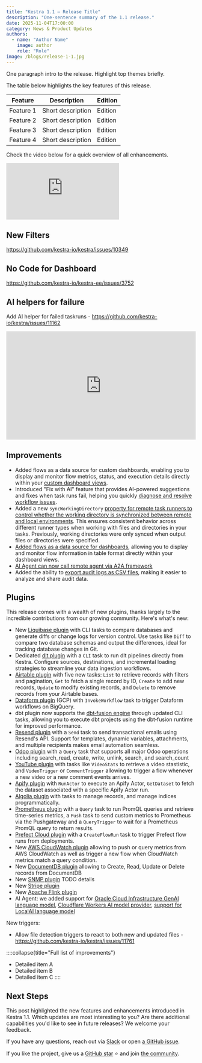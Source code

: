 ```yaml
---
title: "Kestra 1.1 — Release Title"
description: "One‑sentence summary of the 1.1 release."
date: 2025-11-04T17:00:00
category: News & Product Updates
authors:
  - name: "Author Name"
    image: author
    role: "Role"
image: /blogs/release-1-1.jpg
---
```



One paragraph intro to the release. Highlight top themes briefly.

The table below highlights the key features of this release.

| Feature | Description | Edition |
|---|---|---|
| Feature 1 | Short description | Edition |
| Feature 2 | Short description | Edition |
| Feature 3 | Short description | Edition |
| Feature 4 | Short description | Edition |


Check the video below for a quick overview of all enhancements.

<div class="video-container">
  <iframe src="https://www.youtube.com/embed/VIDEO_ID" title="Kestra 1.1 Overview" frameborder="0" allow="accelerometer; autoplay; clipboard-write; encrypted-media; gyroscope; picture-in-picture; web-share" referrerpolicy="strict-origin-when-cross-origin" allowfullscreen></iframe>
</div>


## New Filters

https://github.com/kestra-io/kestra/issues/10349


## No Code for Dashboard

https://github.com/kestra-io/kestra-ee/issues/3752


## AI helpers for failure

Add AI helper for failed taskruns - https://github.com/kestra-io/kestra/issues/11162

<div style="position: relative; padding-bottom: calc(48.95833333333333% + 41px); height: 0; width: 100%;"><iframe src="https://demo.arcade.software/ARCADE_ID_1?embed&embed_mobile=tab&embed_desktop=inline&show_copy_link=true" title="Feature Demo 1 | Kestra" frameborder="0" loading="lazy" webkitallowfullscreen mozallowfullscreen allowfullscreen allow="clipboard-write" style="position: absolute; top: 0; left: 0; width: 100%; height: 100%; color-scheme: light;"></iframe></div>


## Improvements

- Added flows as a data source for custom dashboards, enabling you to display and monitor flow metrics, status, and execution details directly within your [custom dashboard views](https://github.com/kestra-io/kestra-ee/issues/2609).
- Introduced "Fix with AI" feature that provides AI-powered suggestions and fixes when task runs fail, helping you quickly [diagnose and resolve workflow issues](https://github.com/kestra-io/kestra/issues/11162).
- Added a new `syncWorkingDirectory` [property for remote task runners to control whether the working directory is synchronized between remote and local environments](https://github.com/kestra-io/kestra-ee/issues/4761). This ensures consistent behavior across different runner types when working with files and directories in your tasks. Previously, working directories were only synced when output files or directories were specified.
- [Added flows as a data source for dashboards](https://github.com/kestra-io/kestra-ee/issues/3752), allowing you to display and monitor flow information in table format directly within your dashboard views.
- [AI Agent can now call remote agent via A2A framework](https://github.com/kestra-io/kestra-ee/issues/5256)
- Added the ability to [export audit logs as CSV files](https://github.com/kestra-io/kestra-ee/issues/4572), making it easier to analyze and share audit data.


## Plugins

This release comes with a wealth of new plugins, thanks largely to the incredible contributions from our growing community. Here's what's new:

- New [Liquibase plugin](https://github.com/kestra-io/kestra/issues/9799) with CLI tasks to compare databases and generate diffs or change logs for version control. Use tasks like `Diff` to compare two database schemas and output the differences, ideal for tracking database changes in Git.
- Dedicated [dlt plugin](https://github.com/kestra-io/kestra/issues/11114) with a `CLI` task to run dlt pipelines directly from Kestra. Configure sources, destinations, and incremental loading strategies to streamline your data ingestion workflows.
- [Airtable plugin](https://github.com/kestra-io/kestra/issues/11212) with five new tasks: `List` to retrieve records with filters and pagination, `Get` to fetch a single record by ID, `Create` to add new records, `Update` to modify existing records, and `Delete` to remove records from your Airtable bases.
- [Dataform plugin](https://github.com/kestra-io/plugin-gcp/pull/532/files) (GCP) with `InvokeWorkflow` task to trigger Dataform workflows on BigQuery.
- dbt plugin now supports the [dbt‑fusion engine](https://github.com/kestra-io/plugin-dbt/issues/205) through updated CLI tasks, allowing you to execute dbt projects using the dbt‑fusion runtime for improved performance.
- [Resend plugin](https://github.com/kestra-io/plugin-resend/pull/4/files) with a `Send` task to send transactional emails using Resend's API. Support for templates, dynamic variables, attachments, and multiple recipients makes email automation seamless.
- [Odoo plugin](https://github.com/kestra-io/kestra/issues/11300) with a `Query` task that supports all major Odoo operations including search_read, create, write, unlink, search, and search_count
- [YouTube plugin](https://github.com/kestra-io/plugin-youtube/pull/4/files) with tasks like `VideoStats` to retrieve a video stastistic, and `VideoTrigger` or `CommentTrigger` allowing to trigger a flow whenever a new video or a new comment events arrives.
- [Apify plugin](https://github.com/kestra-io/plugin-apify/pull/4) with `RunActor` to execute an Apify Actor, `GetDataset` to fetch the dataset associated with a specific Apify Actor run.
- [Algolia plugin](https://github.com/kestra-io/plugin-algolia/pull/3) with tasks to manage records, and manage indices programmatically.
- [Prometheus plugin](https://github.com/kestra-io/plugin-prometheus/pull/3) with a `Query` task to run PromQL queries and retrieve time-series metrics, a `Push` task to send custom metrics to Prometheus via the Pushgateway and a `QueryTrigger` to wait for a Prometheus PromQL query to return results.
- [Prefect Cloud plugin](https://github.com/kestra-io/plugin-prefect/pull/3) with a `CreateFlowRun` task to trigger Prefect flow runs from deployments.
- New [AWS CloudWatch plugin](https://github.com/kestra-io/kestra-ee/issues/5290) allowing to push or query metrics from AWS CloudWatch as well as trigger a new flow when CloudWatch metrics match a query condition.
- New [DocumentDB plugin](https://github.com/kestra-io/plugin-documentdb/pull/1) allowing to Create, Read, Update or Delete records from DocumentDB
- New [SNMP plugin](https://github.com/kestra-io/kestra-ee/issues/5288) TODO details
- New [Stripe plugin](https://github.com/kestra-io/kestra/issues/11301)
- New [Apache Flink plugin](https://github.com/kestra-io/kestra/issues/11298)
- AI Agent: we added support for [Oracle Cloud Infrastructure GenAI language model](https://github.com/kestra-io/plugin-ai/issues/176), [Cloudflare Workers AI model provider](https://github.com/kestra-io/plugin-ai/issues/175), [support for LocalAI language model](https://github.com/kestra-io/plugin-ai/issues/173)

New triggers:
- Allow file detection triggers to react to both new and updated files - https://github.com/kestra-io/kestra/issues/11761

::::collapse{title="Full list of improvements"}
- Detailed item A
- Detailed item B
- Detailed item C
::::


## Next Steps

This post highlighted the new features and enhancements introduced in Kestra 1.1. Which updates are most interesting to you? Are there additional capabilities you'd like to see in future releases? We welcome your feedback.

If you have any questions, reach out via [Slack](https://kestra.io/slack) or open [a GitHub issue](https://github.com/kestra-io/kestra).

If you like the project, give us a [GitHub star](https://github.com/kestra-io/kestra) ⭐️ and join [the community](https://kestra.io/slack).
